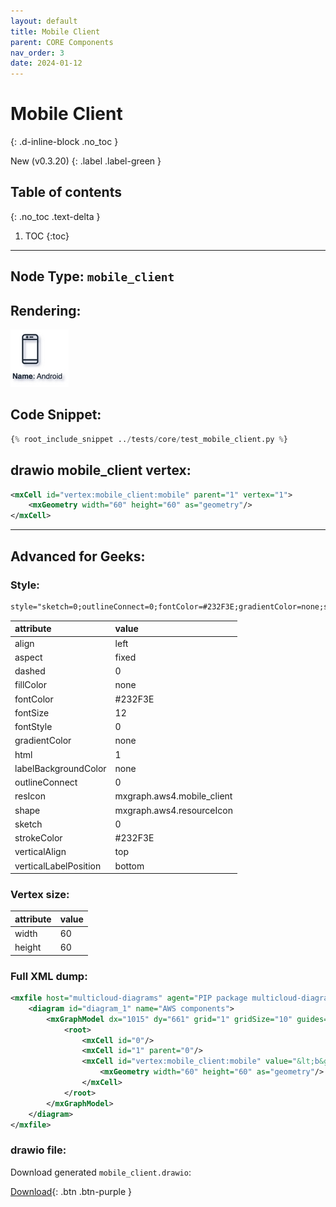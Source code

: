 ```yaml
---
layout: default
title: Mobile Client
parent: CORE Components
nav_order: 3
date: 2024-01-12
---
```


# Mobile Client
{: .d-inline-block .no_toc }

New (v0.3.20)
{: .label .label-green }

## Table of contents
{: .no_toc .text-delta }

1. TOC
{:toc}

---


## Node Type: ``mobile_client``

## Rendering:

![lambda](output/jpg/mobile_client.jpg)

## Code Snippet:

```python
{% root_include_snippet ../tests/core/test_mobile_client.py %}
```

## drawio mobile_client vertex:

```xml
<mxCell id="vertex:mobile_client:mobile" parent="1" vertex="1">
    <mxGeometry width="60" height="60" as="geometry"/>
</mxCell>
```
---

## Advanced for Geeks:

### Style:
```html
style="sketch=0;outlineConnect=0;fontColor=#232F3E;gradientColor=none;strokeColor=#232F3E;fillColor=none;dashed=0;verticalLabelPosition=bottom;verticalAlign=top;align=left;html=1;fontSize=12;fontStyle=0;aspect=fixed;shape=mxgraph.aws4.resourceIcon;resIcon=mxgraph.aws4.mobile_client;labelBackgroundColor=none;"
```

| attribute | value |
|:----------|:------|
|align| left |
|aspect| fixed |
|dashed| 0 |
|fillColor| none |
|fontColor| #232F3E |
|fontSize| 12 |
|fontStyle| 0 |
|gradientColor| none |
|html| 1 |
|labelBackgroundColor| none |
|outlineConnect| 0 |
|resIcon| mxgraph.aws4.mobile_client |
|shape| mxgraph.aws4.resourceIcon |
|sketch| 0 |
|strokeColor| #232F3E |
|verticalAlign| top |
|verticalLabelPosition| bottom |

### Vertex size:

| attribute | value |
|:---------|:-----------|
| width    | 60  |
| height   |60|

### Full XML dump:
```xml
<mxfile host="multicloud-diagrams" agent="PIP package multicloud-diagrams. Generate resources in draw.io compatible format for Cloud infrastructure. Copyrights @ Roman Tsypuk 2023. MIT license." type="MultiCloud">
    <diagram id="diagram_1" name="AWS components">
        <mxGraphModel dx="1015" dy="661" grid="1" gridSize="10" guides="1" tooltips="1" connect="1" arrows="1" fold="1" page="1" pageScale="1" pageWidth="850" pageHeight="1100" math="0" shadow="1">
            <root>
                <mxCell id="0"/>
                <mxCell id="1" parent="0"/>
                <mxCell id="vertex:mobile_client:mobile" value="&lt;b&gt;Name&lt;/b&gt;: Android" style="sketch=0;outlineConnect=0;fontColor=#232F3E;gradientColor=none;strokeColor=#232F3E;fillColor=none;dashed=0;verticalLabelPosition=bottom;verticalAlign=top;align=left;html=1;fontSize=12;fontStyle=0;aspect=fixed;shape=mxgraph.aws4.resourceIcon;resIcon=mxgraph.aws4.mobile_client;labelBackgroundColor=none;" parent="1" vertex="1">
                    <mxGeometry width="60" height="60" as="geometry"/>
                </mxCell>
            </root>
        </mxGraphModel>
    </diagram>
</mxfile>
```

### drawio file:

Download generated ``mobile_client.drawio``:

[Download](output/drawio/mobile_client.drawio){: .btn .btn-purple }